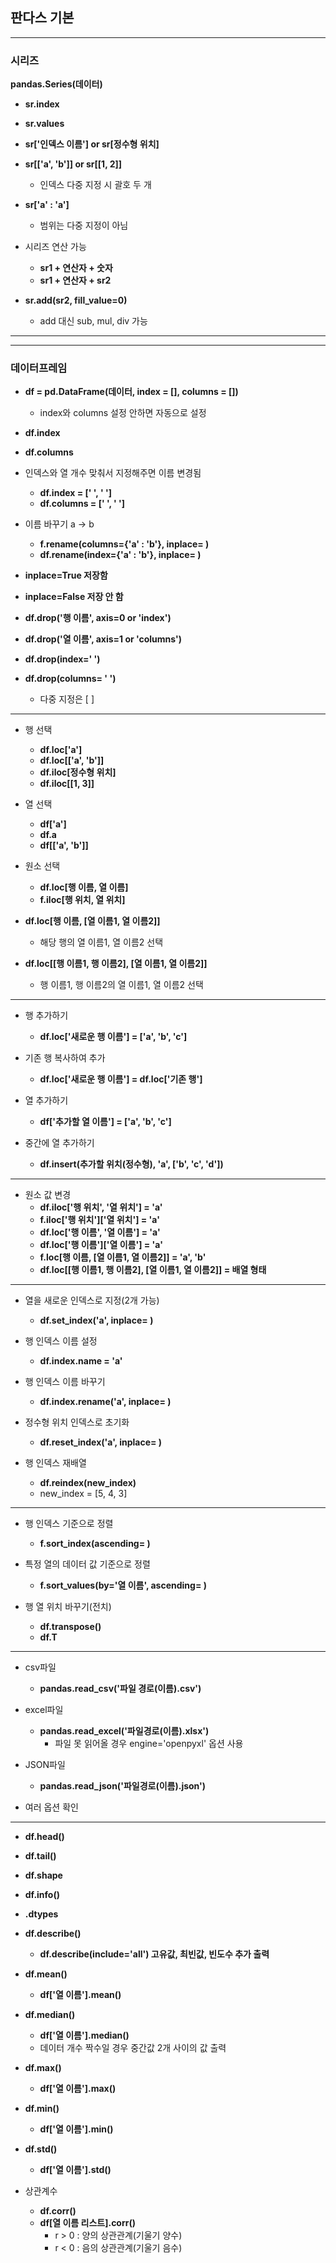 ## 판다스 기본
---
### 시리즈
**pandas.Series(데이터)**

- **sr.index**
- **sr.values**

- **sr['인덱스 이름'] or sr[정수형 위치]**


- **sr[['a', 'b']] or sr[[1, 2]]**
	- 인덱스 다중 지정 시 괄호 두 개

- **sr['a' : 'a']**
  - 범위는 다중 지정이 아님

- 시리즈 연산 가능
  - **sr1 + 연산자 + 숫자**
  - **sr1 + 연산자 + sr2**

- **sr.add(sr2, fill_value=0)**
  - add 대신 sub, mul, div 가능
    


---
---
### 데이터프레임
- **df = pd.DataFrame(데이터, index = [], columns = [])**
  - index와 columns 설정 안하면 자동으로 설정

- **df.index**
- **df.columns**

- 인덱스와 열 개수 맞춰서 지정해주면 이름 변경됨
  - **df.index = [' ', ' ']**
  - **df.columns = [' ', ' ']**

- 이름 바꾸기 a -> b
  - **f.rename(columns={'a' : 'b'}, inplace= )**
  - **df.rename(index={'a' : 'b'}, inplace= )**

- **inplace=True 저장함**
- **inplace=False 저장 안 함**

- **df.drop('행 이름', axis=0 or 'index')**
- **df.drop('열 이름', axis=1 or 'columns')**
- **df.drop(index=' ')**
- **df.drop(columns= ' ')**
  - 다중 지정은 [ ]

---
- 행 선택
  - **df.loc['a']**
  - **df.loc[['a', 'b']]**
  - **df.iloc[정수형 위치]**
  - **df.iloc[[1, 3]]**

- 열 선택
  - **df['a']**
  - **df.a**
  - **df[['a', 'b']]**

- 원소 선택
  - **df.loc[행 이름, 열 이름]**
  - **f.iloc[행 위치, 열 위치]**

- **df.loc[행 이름, [열 이름1, 열 이름2]]**
  - 해당 행의 열 이름1, 열 이름2 선택

- **df.loc[[행 이름1, 행 이름2], [열 이름1, 열 이름2]]**
  - 행 이름1, 행 이름2의 열 이름1, 열 이름2 선택

---
- 행 추가하기
  - **df.loc['새로운 행 이름'] = ['a', 'b', 'c']**
- 기존 행 복사하여 추가
  - **df.loc['새로운 행 이름'] = df.loc['기존 행']**

- 열 추가하기
  - **df['추가할 열 이름'] = ['a', 'b', 'c']**

- 중간에 열 추가하기
  - **df.insert(추가할 위치(정수형), 'a', ['b', 'c', 'd'])**

---
- 원소 값 변경
  - **df.iloc['행 위치', '열 위치'] = 'a'**
  - **f.iloc['행 위치']['열 위치'] = 'a'**
  - **df.loc['행 이름', '열 이름'] = 'a'**
  - **df.loc['행 이름']['열 이름'] = 'a'**
  - **f.loc[행 이름, [열 이름1, 열 이름2]] = 'a', 'b'**
  - **df.loc[[행 이름1, 행 이름2], [열 이름1, 열 이름2]] = 배열 형태**

---
- 열을 새로운 인덱스로 지정(2개 가능)
  - **df.set_index('a', inplace= )**



- 행 인덱스 이름 설정
  - **df.index.name = 'a'**

- 행 인덱스 이름 바꾸기
  - **df.index.rename('a', inplace= )**

- 정수형 위치 인덱스로 초기화
  - **df.reset_index('a', inplace= )**

- 행 인덱스 재배열
  - **df.reindex(new_index)**
  - new_index = [5, 4, 3]

---
- 행 인덱스 기준으로 정렬
  - **f.sort_index(ascending= )**

- 특정 열의 데이터 값 기준으로 정렬
  - **f.sort_values(by='열 이름', ascending= )**

- 행 열 위치 바꾸기(전치)
  - **df.transpose()**
  - **df.T**


---
- csv파일
  - **pandas.read_csv('파일 경로(이름).csv')**

- excel파일
  - **pandas.read_excel('파일경로(이름).xlsx')**
    - 파일 못 읽어올 경우 engine='openpyxl' 옵션 사용

- JSON파일
  - **pandas.read_json('파일경로(이름).json')**

- 여러 옵션 확인

---
- **df.head()**

- **df.tail()**

- **df.shape**

- **df.info()**

- **.dtypes**

- **df.describe()**
  - **df.describe(include='all') 고유값, 최빈값, 빈도수 추가 출력**

- **df.mean()**
  - **df['열 이름'].mean()**

- **df.median()**
  - **df['열 이름'].median()**
  - 데이터 개수 짝수일 경우 중간값 2개 사이의 값 출력

- **df.max()**
  - **df['열 이름'].max()**

- **df.min()**
  - **df['열 이름'].min()**

- **df.std()**
  - **df['열 이름'].std()**

- 상관계수
  - **df.corr()**
  - **df[열 이름 리스트].corr()**
    - r > 0 : 양의 상관관계(기울기 양수)
    - r < 0 : 음의 상관관계(기울기 음수)